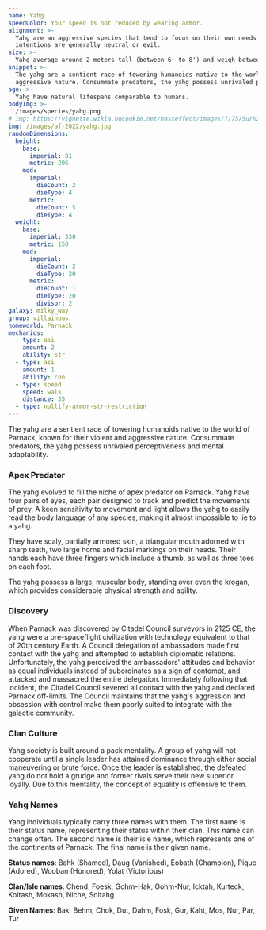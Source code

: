 ```yaml
---
name: Yahg
speedColor: Your speed is not reduced by wearing armor.
alignment: >-
  Yahg are an aggressive species that tend to focus on their own needs over others. Often chaotic, their
  intentions are generally neutral or evil.
size: >-
  Yahg average around 2 meters tall (between 6' to 8') and weigh between 250 and 350 pounds. Your size is Medium.
snippet: >-
  The yahg are a sentient race of towering humanoids native to the world of Parnack, known for their violent and
  aggressive nature. Consummate predators, the yahg possess unrivaled perceptiveness and mental adaptability.
age: >-
  Yahg have natural lifespans comparable to humans.
bodyImg: >-
  /images/species/yahg.png
# img: https://vignette.wikia.nocookie.net/masseffect/images/7/75/Sur%27kesh_yahg.png/revision/latest/scale-to-width-down/722?cb=20120724103813
img: /images/af-2022/yahg.jpg
randomDimensions:
  height:
    base:
      imperial: 81
      metric: 206
    mod:
      imperial:
        dieCount: 2
        dieType: 4
      metric:
        dieCount: 5
        dieType: 4
  weight:
    base:
      imperial: 330
      metric: 150
    mod:
      imperial:
        dieCount: 2
        dieType: 20
      metric:
        dieCount: 1
        dieType: 20
        divisor: 2
galaxy: milky_way
group: villainous
homeworld: Parnack
mechanics:
  - type: asi
    amount: 2
    ability: str
  - type: asi
    amount: 1
    ability: con
  - type: speed
    speed: walk
    distance: 35
  - type: nullify-armor-str-restriction
---
```

The yahg are a sentient race of towering humanoids native to the world of Parnack, known for their violent and
aggressive nature. Consummate predators, the yahg possess unrivaled perceptiveness and mental adaptability.

### Apex Predator
The yahg evolved to fill the niche of apex predator on Parnack. Yahg have four pairs of eyes, each pair designed to
track and predict the movements of prey. A keen sensitivity to movement and light allows the yahg to easily read the
body language of any species, making it almost impossible to lie to a yahg.

They have scaly, partially armored skin, a triangular mouth adorned with sharp teeth, two large horns and facial
markings on their heads. Their hands each have three fingers which include a thumb, as well as three toes on each foot.

The yahg possess a large, muscular body, standing over even the krogan, which provides considerable physical strength and agility.

### Discovery
When Parnack was discovered by Citadel Council surveyors in 2125 CE, the yahg were a pre-spaceflight civilization with
technology equivalent to that of 20th century Earth. A Council delegation of ambassadors made first contact with the
yahg and attempted to establish diplomatic relations. Unfortunately, the yahg perceived the ambassadors' attitudes and
behavior as equal individuals instead of subordinates as a sign of contempt, and attacked and massacred the entire
delegation. Immediately following that incident, the Citadel Council severed all contact with the yahg and declared
Parnack off-limits. The Council maintains that the yahg's aggression and obsession with control make them poorly suited
to integrate with the galactic community.

### Clan Culture
Yahg society is built around a pack mentality. A group of yahg will not cooperate until a single leader has attained
dominance through either social maneuvering or brute force. Once the leader is established, the defeated yahg do not
hold a grudge and former rivals serve their new superior loyally. Due to this mentality, the concept of equality is
offensive to them.

### Yahg Names
Yahg individuals typically carry three names with them. The first name is their status name, representing their status
within their clan. This name can change often. The second name is their isle name, which represents one of the
continents of Parnack. The final name is their given name.

__Status names__: Bahk (Shamed), Daug (Vanished), Eobath (Champion), Pique (Adored), Wooban (Honored), Yolat (Victorious)

__Clan/Isle names__: Chend, Foesk, Gohm-Hak, Gohm-Nur, Icktah, Kurteck, Koltash, Mokash, Niche, Soltahg

__Given Names__: Bak, Behm, Chok, Dut, Dahm, Fosk, Gur, Kaht, Mos, Nur, Par, Tur
